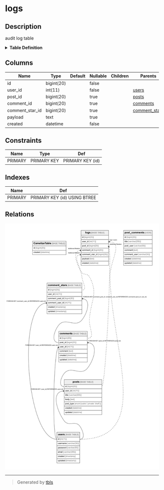 # logs

## Description

audit log table
<details>
<summary><strong>Table Definition</strong></summary>

```sql
CREATE TABLE `logs` (
  `id` bigint(20) NOT NULL AUTO_INCREMENT,
  `user_id` int(11) NOT NULL,
  `post_id` bigint(20) DEFAULT NULL,
  `comment_id` bigint(20) DEFAULT NULL,
  `comment_star_id` bigint(20) DEFAULT NULL,
  `payload` text,
  `created` datetime NOT NULL,
  PRIMARY KEY (`id`)
) ENGINE=InnoDB DEFAULT CHARSET=utf8mb4 COLLATE=utf8mb4_0900_ai_ci
```

</details>


## Columns

| Name | Type | Default | Nullable | Children | Parents | Comment |
| ---- | ---- | ------- | -------- | -------- | ------- | ------- |
| id | bigint(20) |  | false |  |  |  |
| user_id | int(11) |  | false |  | [users](users.md)  |  |
| post_id | bigint(20) |  | true |  | [posts](posts.md)  |  |
| comment_id | bigint(20) |  | true |  | [comments](comments.md)  |  |
| comment_star_id | bigint(20) |  | true |  | [comment_stars](comment_stars.md)  |  |
| payload | text |  | true |  |  |  |
| created | datetime |  | false |  |  |  |

## Constraints

| Name | Type | Def |
| ---- | ---- | --- |
| PRIMARY | PRIMARY KEY | PRIMARY KEY (id) |

## Indexes

| Name | Def |
| ---- | --- |
| PRIMARY | PRIMARY KEY (id) USING BTREE |

## Relations

![er](logs.png)

---

> Generated by [tbls](https://github.com/k1LoW/tbls)